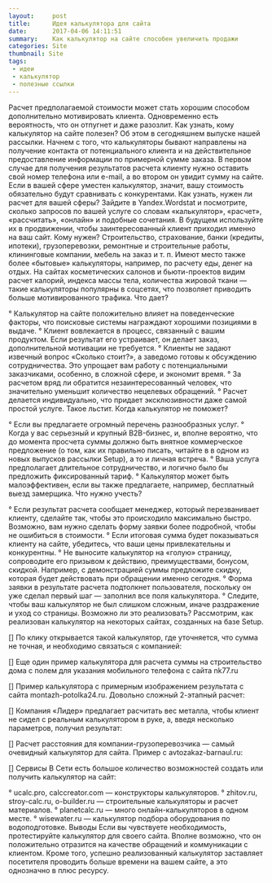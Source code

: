 ```yaml
---
layout:     post
title:      Идея калькулятора для сайта
date:       2017-04-06 14:11:51
summary:    Как калькулятор на сайте способен увеличить продажи
categories: Site
thumbnail: Site
tags:
 - идеи
 - калькулятор
 - полезные ссылки
---
```


Расчет предполагаемой стоимости может стать хорошим способом дополнительно мотивировать клиента. Одновременно есть вероятность, что он отпугнет и даже разозлит. Как узнать, кому калькулятор на сайте полезен? Об этом в сегодняшнем выпуске нашей рассылки.
Начнем с того, что калькуляторы бывают направлены на получение контакта от потенциального клиента и на действительное предоставление информации по примерной сумме заказа. В первом случае для получения результатов расчета клиенту нужно оставить свой номер телефона или e-mail, а во втором он увидит сумму на сайте.
Если в вашей сфере уместен калькулятор, значит, вашу стоимость обязательно будут сравнивать с конкурентами. Как узнать, нужен ли расчет для вашей сферы? Зайдите в Yandex.Wordstat и посмотрите, сколько запросов по вашей услуге со словам «калькулятор», «расчет», «рассчитать», «онлайн» и подобные сочетания. В будущем используйте их в продвижении, чтобы заинтересованный клиент приходил именно на ваш сайт.
Кому нужен?
Строительство, страхование, банки (кредиты, ипотеки), грузоперевозки, ремонтные и строительные работы, клининговые компании, мебель на заказ и т. п. Имеют место также более «бытовые» калькуляторы, например, по расчету еды, денег на отдых. На сайтах косметических салонов и бьюти-проектов видим расчет калорий, индекса массы тела, количества жировой ткани — такие калькуляторы популярны в соцсетях, что позволяет приводить больше мотивированного трафика.
Что дает?

°	Калькулятор на сайте положительно влияет на поведенческие факторы, что поисковые системы награждают хорошими позициями в выдаче.
°	Клиент вовлекается в процесс, связанный с вашим продуктом. Если результат его устраивает, он делает заказ, дополнительной мотивации не требуется.
°	Клиенты не задают извечный вопрос «Сколько стоит?», а заведомо готовы к обсуждению сотрудничества. Это упрощает вам работу с потенциальными заказчиками, особенно, в сложной сфере, и экономит время.
°	За расчетом вряд ли обратится незаинтересованный человек, что значительно уменьшит количество нецелевых обращений.
°	Расчет делается индивидуально, что придает эксклюзивности даже самой простой услуге. Такое льстит.
Когда калькулятор не поможет?

°	Если вы предлагаете огромный перечень разнообразных услуг.
°	Когда у вас серьезный и крупный B2B-бизнес, и, вполне вероятно, что до момента просчета суммы должно быть внятное коммерческое предложение (о том, как их правильно писать, читайте в в одном из новых выпусков рассылки Setup), а то и личная встреча.
°	Ваша услуга предполагает длительное сотрудничество, и логично было бы предложить фиксированный тариф.
°	Калькулятор может быть малоэффективен, если вы также предлагаете, например, бесплатный выезд замерщика.
Что нужно учесть?

°	Если результат расчета сообщает менеджер, который перезванивает клиенту, сделайте так, чтобы это происходило максимально быстро. Возможно, вам нужно сделать форму заявки более подробной, чтобы не ошибиться в стоимости.
°	Если итоговая сумма будет показываться клиенту на сайте, убедитесь, что ваши цены привлекательны и конкурентны.
°	Не выносите калькулятор на «голую» страницу, сопроводите его призывом к действию, преимуществами, бонусом, скидкой. Например, с демонстрацией суммы предложите скидку, которая будет действовать при обращении именно сегодня.
°	Форма заявки в результате расчета подтолкнет пользователя, поскольку он уже сделал первый шаг — заполнил все поля калькулятора.
°	Следите, чтобы ваш калькулятор не был слишком сложным, иначе раздражение и уход со страницы.
Возможно ли это реализовать?
Рассмотрим, как реализован калькулятор на некоторых сайтах, созданных на базе Setup.

[]
По клику открывается такой калькулятор, где уточняется, что сумма не точная, и необходимо связаться с компанией:

[]
Еще один пример калькулятора для расчета суммы на строительство дома с полем для указания мобильного телефона с сайта nk77.ru

[]
Пример калькулятора с примерным изображением результата с сайта montazh-potolka24.ru. Довольно сложный 2-этапный расчет:

[]
Компания «Лидер» предлагает расчитать вес металла, чтобы клиент не сидел с реальным калькулятором в руке, а, введя несколько параметров, получил результат:

[]
Расчет расстояния для компании-грузоперевозчика — самый очевидный калькулятор для сайта. Пример с avtozakaz-barnaul.ru:

[]
Сервисы
В Сети есть большое количество возможностей создать или получить калькулятор на сайт: 

°	ucalc.pro, calccreator.com — конструкторы калькуляторов.
°	zhitov.ru, stroy-calc.ru, o-builder.ru — строительные калькуляторы и расчет материалов.
°	planetcalc.ru — много онлайн-калькуляторов в одном месте.
°	wisewater.ru — калькулятор подбора оборудования по водоподготовке.
Выводы
Если вы чувствуете необходимость, протестируйте калькулятор для своего сайта. Вполне возможно, что он положительно отразится на качестве обращений и коммуникации с клиентом. Кроме того, успешно реализованный калькулятор заставляет посетителя проводить больше времени на вашем сайте, а это однозначно в плюс ресурсу.